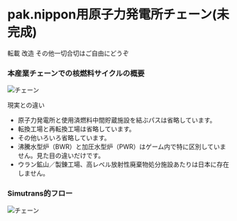 # pak.nippon用原子力発電所チェーン(未完成)

転載 改造 その他一切合切はご自由にどうぞ

### 本産業チェーンでの核燃料サイクルの概要
![チェーン](https://raw.githubusercontent.com/wiki/wa-st/np-nuclear/cycle.png)

現実との違い
- 原子力発電所と使用済燃料中間貯蔵施設を結ぶパスは省略しています。
- 転換工場と再転換工場は省略しています。
- その他いろいろ省略しています。
- 沸騰水型炉（BWR）と加圧水型炉（PWR）はゲーム内で特に区別していません。見た目の違いだけです。
- ウラン鉱山／製錬工場、高レベル放射性廃棄物処分施設あたりは日本に存在しません。

### Simutrans的フロー
![チェーン](https://raw.githubusercontent.com/wiki/wa-st/np-nuclear/chain.png)
